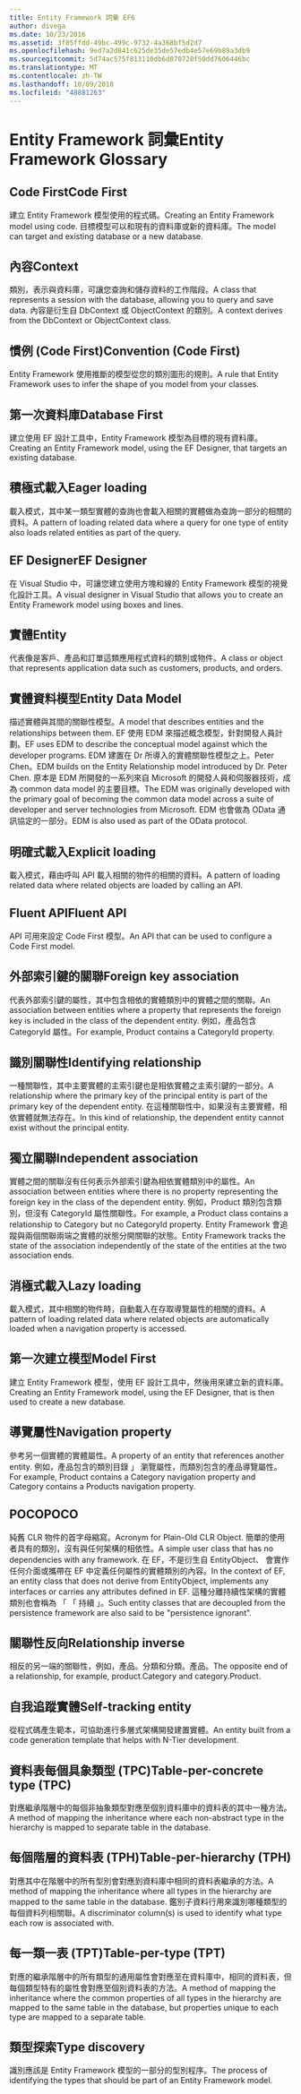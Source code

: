 ```yaml
---
title: Entity Framework 詞彙 EF6
author: divega
ms.date: 10/23/2016
ms.assetid: 3f05ffdd-49bc-499c-9732-4a368bf5d2d7
ms.openlocfilehash: 9ed7a2d841c625de35de57edb4e57e69b89a3db9
ms.sourcegitcommit: 5d74ac575f813110db6d870720f50dd7606446bc
ms.translationtype: MT
ms.contentlocale: zh-TW
ms.lasthandoff: 10/09/2018
ms.locfileid: "48881263"
---
```

# <a name="entity-framework-glossary"></a><span data-ttu-id="0a8be-102">Entity Framework 詞彙</span><span class="sxs-lookup"><span data-stu-id="0a8be-102">Entity Framework Glossary</span></span>
## <a name="code-first"></a><span data-ttu-id="0a8be-103">Code First</span><span class="sxs-lookup"><span data-stu-id="0a8be-103">Code First</span></span>
<span data-ttu-id="0a8be-104">建立 Entity Framework 模型使用的程式碼。</span><span class="sxs-lookup"><span data-stu-id="0a8be-104">Creating an Entity Framework model using code.</span></span> <span data-ttu-id="0a8be-105">目標模型可以和現有的資料庫或新的資料庫。</span><span class="sxs-lookup"><span data-stu-id="0a8be-105">The model can target and existing database or a new database.</span></span>

## <a name="context"></a><span data-ttu-id="0a8be-106">內容</span><span class="sxs-lookup"><span data-stu-id="0a8be-106">Context</span></span>
<span data-ttu-id="0a8be-107">類別，表示與資料庫，可讓您查詢和儲存資料的工作階段。</span><span class="sxs-lookup"><span data-stu-id="0a8be-107">A class that represents a session with the database, allowing you to query and save data.</span></span> <span data-ttu-id="0a8be-108">內容是衍生自 DbContext 或 ObjectContext 的類別。</span><span class="sxs-lookup"><span data-stu-id="0a8be-108">A context derives from the DbContext or ObjectContext class.</span></span>

## <a name="convention-code-first"></a><span data-ttu-id="0a8be-109">慣例 (Code First)</span><span class="sxs-lookup"><span data-stu-id="0a8be-109">Convention (Code First)</span></span>
<span data-ttu-id="0a8be-110">Entity Framework 使用推斷的模型從您的類別圖形的規則。</span><span class="sxs-lookup"><span data-stu-id="0a8be-110">A rule that Entity Framework uses to infer the shape of you model from your classes.</span></span>

## <a name="database-first"></a><span data-ttu-id="0a8be-111">第一次資料庫</span><span class="sxs-lookup"><span data-stu-id="0a8be-111">Database First</span></span>
<span data-ttu-id="0a8be-112">建立使用 EF 設計工具中，Entity Framework 模型為目標的現有資料庫。</span><span class="sxs-lookup"><span data-stu-id="0a8be-112">Creating an Entity Framework model, using the EF Designer, that targets an existing database.</span></span>

## <a name="eager-loading"></a><span data-ttu-id="0a8be-113">積極式載入</span><span class="sxs-lookup"><span data-stu-id="0a8be-113">Eager loading</span></span>
<span data-ttu-id="0a8be-114">載入模式，其中某一類型實體的查詢也會載入相關的實體做為查詢一部分的相關的資料。</span><span class="sxs-lookup"><span data-stu-id="0a8be-114">A pattern of loading related data where a query for one type of entity also loads related entities as part of the query.</span></span>

## <a name="ef-designer"></a><span data-ttu-id="0a8be-115">EF Designer</span><span class="sxs-lookup"><span data-stu-id="0a8be-115">EF Designer</span></span>
<span data-ttu-id="0a8be-116">在 Visual Studio 中，可讓您建立使用方塊和線的 Entity Framework 模型的視覺化設計工具。</span><span class="sxs-lookup"><span data-stu-id="0a8be-116">A visual designer in Visual Studio that allows you to create an Entity Framework model using boxes and lines.</span></span>

## <a name="entity"></a><span data-ttu-id="0a8be-117">實體</span><span class="sxs-lookup"><span data-stu-id="0a8be-117">Entity</span></span>
<span data-ttu-id="0a8be-118">代表像是客戶、產品和訂單這類應用程式資料的類別或物件。</span><span class="sxs-lookup"><span data-stu-id="0a8be-118">A class or object that represents application data such as customers, products, and orders.</span></span>

## <a name="entity-data-model"></a><span data-ttu-id="0a8be-119">實體資料模型</span><span class="sxs-lookup"><span data-stu-id="0a8be-119">Entity Data Model</span></span>
<span data-ttu-id="0a8be-120">描述實體與其間的關聯性模型。</span><span class="sxs-lookup"><span data-stu-id="0a8be-120">A model that describes entities and the relationships between them.</span></span> <span data-ttu-id="0a8be-121">EF 使用 EDM 來描述概念模型，針對開發人員計劃。</span><span class="sxs-lookup"><span data-stu-id="0a8be-121">EF uses EDM to describe the conceptual model against which the developer programs.</span></span> <span data-ttu-id="0a8be-122">EDM 建置在 Dr 所導入的實體關聯性模型之上。Peter Chen。</span><span class="sxs-lookup"><span data-stu-id="0a8be-122">EDM builds on the Entity Relationship model introduced by Dr. Peter Chen.</span></span> <span data-ttu-id="0a8be-123">原本是 EDM 所開發的一系列來自 Microsoft 的開發人員和伺服器技術，成為 common data model 的主要目標。</span><span class="sxs-lookup"><span data-stu-id="0a8be-123">The EDM was originally developed with the primary goal of becoming the common data model across a suite of developer and server technologies from Microsoft.</span></span> <span data-ttu-id="0a8be-124">EDM 也會做為 OData 通訊協定的一部分。</span><span class="sxs-lookup"><span data-stu-id="0a8be-124">EDM is also used as part of the OData protocol.</span></span>

## <a name="explicit-loading"></a><span data-ttu-id="0a8be-125">明確式載入</span><span class="sxs-lookup"><span data-stu-id="0a8be-125">Explicit loading</span></span>
<span data-ttu-id="0a8be-126">載入模式，藉由呼叫 API 載入相關的物件的相關的資料。</span><span class="sxs-lookup"><span data-stu-id="0a8be-126">A pattern of loading related data where related objects are loaded by calling an API.</span></span>

## <a name="fluent-api"></a><span data-ttu-id="0a8be-127">Fluent API</span><span class="sxs-lookup"><span data-stu-id="0a8be-127">Fluent API</span></span>
<span data-ttu-id="0a8be-128">API 可用來設定 Code First 模型。</span><span class="sxs-lookup"><span data-stu-id="0a8be-128">An API that can be used to configure a Code First model.</span></span>

## <a name="foreign-key-association"></a><span data-ttu-id="0a8be-129">外部索引鍵的關聯</span><span class="sxs-lookup"><span data-stu-id="0a8be-129">Foreign key association</span></span>
<span data-ttu-id="0a8be-130">代表外部索引鍵的屬性，其中包含相依的實體類別中的實體之間的關聯。</span><span class="sxs-lookup"><span data-stu-id="0a8be-130">An association between entities where a property that represents the foreign key is included in the class of the dependent entity.</span></span> <span data-ttu-id="0a8be-131">例如，產品包含 CategoryId 屬性。</span><span class="sxs-lookup"><span data-stu-id="0a8be-131">For example, Product contains a CategoryId property.</span></span>

## <a name="identifying-relationship"></a><span data-ttu-id="0a8be-132">識別關聯性</span><span class="sxs-lookup"><span data-stu-id="0a8be-132">Identifying relationship</span></span>
<span data-ttu-id="0a8be-133">一種關聯性，其中主要實體的主索引鍵也是相依實體之主索引鍵的一部分。</span><span class="sxs-lookup"><span data-stu-id="0a8be-133">A relationship where the primary key of the principal entity is part of the primary key of the dependent entity.</span></span> <span data-ttu-id="0a8be-134">在這種關聯性中，如果沒有主要實體，相依實體就無法存在。</span><span class="sxs-lookup"><span data-stu-id="0a8be-134">In this kind of relationship, the dependent entity cannot exist without the principal entity.</span></span>

## <a name="independent-association"></a><span data-ttu-id="0a8be-135">獨立關聯</span><span class="sxs-lookup"><span data-stu-id="0a8be-135">Independent association</span></span>
<span data-ttu-id="0a8be-136">實體之間的關聯沒有任何表示外部索引鍵為相依實體類別中的屬性。</span><span class="sxs-lookup"><span data-stu-id="0a8be-136">An association between entities where there is no property representing the foreign key in the class of the dependent entity.</span></span> <span data-ttu-id="0a8be-137">例如，Product 類別包含類別，但沒有 CategoryId 屬性關聯性。</span><span class="sxs-lookup"><span data-stu-id="0a8be-137">For example, a Product class contains a relationship to Category but no CategoryId property.</span></span> <span data-ttu-id="0a8be-138">Entity Framework 會追蹤與兩個關聯兩端之實體的狀態分開關聯的狀態。</span><span class="sxs-lookup"><span data-stu-id="0a8be-138">Entity Framework tracks the state of the association independently of the state of the entities at the two association ends.</span></span>

## <a name="lazy-loading"></a><span data-ttu-id="0a8be-139">消極式載入</span><span class="sxs-lookup"><span data-stu-id="0a8be-139">Lazy loading</span></span>
<span data-ttu-id="0a8be-140">載入模式，其中相關的物件時，自動載入在存取導覽屬性的相關的資料。</span><span class="sxs-lookup"><span data-stu-id="0a8be-140">A pattern of loading related data where related objects are automatically loaded when a navigation property is accessed.</span></span>

## <a name="model-first"></a><span data-ttu-id="0a8be-141">第一次建立模型</span><span class="sxs-lookup"><span data-stu-id="0a8be-141">Model First</span></span>
<span data-ttu-id="0a8be-142">建立 Entity Framework 模型，使用 EF 設計工具中，然後用來建立新的資料庫。</span><span class="sxs-lookup"><span data-stu-id="0a8be-142">Creating an Entity Framework model, using the EF Designer, that is then used to create a new database.</span></span>

## <a name="navigation-property"></a><span data-ttu-id="0a8be-143">導覽屬性</span><span class="sxs-lookup"><span data-stu-id="0a8be-143">Navigation property</span></span>
<span data-ttu-id="0a8be-144">參考另一個實體的實體屬性。</span><span class="sxs-lookup"><span data-stu-id="0a8be-144">A property of an entity that references another entity.</span></span> <span data-ttu-id="0a8be-145">例如，產品包含的類別目錄 」 瀏覽屬性，而類別包含的產品導覽屬性。</span><span class="sxs-lookup"><span data-stu-id="0a8be-145">For example, Product contains a Category navigation property and Category contains a Products navigation property.</span></span>

## <a name="poco"></a><span data-ttu-id="0a8be-146">POCO</span><span class="sxs-lookup"><span data-stu-id="0a8be-146">POCO</span></span>
<span data-ttu-id="0a8be-147">純舊 CLR 物件的首字母縮寫。</span><span class="sxs-lookup"><span data-stu-id="0a8be-147">Acronym for Plain-Old CLR Object.</span></span> <span data-ttu-id="0a8be-148">簡單的使用者具有的類別，沒有與任何架構的相依性。</span><span class="sxs-lookup"><span data-stu-id="0a8be-148">A simple user class that has no dependencies with any framework.</span></span> <span data-ttu-id="0a8be-149">在 EF，不是衍生自 EntityObject、 會實作任何介面或攜帶在 EF 中定義任何屬性的實體類別的內容。</span><span class="sxs-lookup"><span data-stu-id="0a8be-149">In the context of EF, an entity class that does not derive from EntityObject, implements any interfaces or carries any attributes defined in EF.</span></span> <span data-ttu-id="0a8be-150">這種分離持續性架構的實體類別也會稱為 「 「 持續 」。</span><span class="sxs-lookup"><span data-stu-id="0a8be-150">Such entity classes that are decoupled from the persistence framework are also said to be "persistence ignorant".</span></span>  

## <a name="relationship-inverse"></a><span data-ttu-id="0a8be-151">關聯性反向</span><span class="sxs-lookup"><span data-stu-id="0a8be-151">Relationship inverse</span></span>
<span data-ttu-id="0a8be-152">相反的另一端的關聯性，例如，產品。分類和分類。產品。</span><span class="sxs-lookup"><span data-stu-id="0a8be-152">The opposite end of a relationship, for example, product.Category and category.Product.</span></span>

## <a name="self-tracking-entity"></a><span data-ttu-id="0a8be-153">自我追蹤實體</span><span class="sxs-lookup"><span data-stu-id="0a8be-153">Self-tracking entity</span></span>
<span data-ttu-id="0a8be-154">從程式碼產生範本，可協助進行多層式架構開發建置實體。</span><span class="sxs-lookup"><span data-stu-id="0a8be-154">An entity built from a code generation template that helps with N-Tier development.</span></span>

## <a name="table-per-concrete-type-tpc"></a><span data-ttu-id="0a8be-155">資料表每個具象類型 (TPC)</span><span class="sxs-lookup"><span data-stu-id="0a8be-155">Table-per-concrete type (TPC)</span></span>
<span data-ttu-id="0a8be-156">對應繼承階層中的每個非抽象類型對應至個別資料庫中的資料表的其中一種方法。</span><span class="sxs-lookup"><span data-stu-id="0a8be-156">A method of mapping the inheritance where each non-abstract type in the hierarchy is mapped to separate table in the database.</span></span>

## <a name="table-per-hierarchy-tph"></a><span data-ttu-id="0a8be-157">每個階層的資料表 (TPH)</span><span class="sxs-lookup"><span data-stu-id="0a8be-157">Table-per-hierarchy (TPH)</span></span>
<span data-ttu-id="0a8be-158">對應其中在階層中的所有型別會對應到資料庫中相同的資料表繼承的方法。</span><span class="sxs-lookup"><span data-stu-id="0a8be-158">A method of mapping the inheritance where all types in the hierarchy are mapped to the same table in the database.</span></span> <span data-ttu-id="0a8be-159">鑑別子資料行用來識別哪種類型的每個資料列相關聯。</span><span class="sxs-lookup"><span data-stu-id="0a8be-159">A discriminator column(s) is used to identify what type each row is associated with.</span></span>

## <a name="table-per-type-tpt"></a><span data-ttu-id="0a8be-160">每一類一表 (TPT)</span><span class="sxs-lookup"><span data-stu-id="0a8be-160">Table-per-type (TPT)</span></span>
<span data-ttu-id="0a8be-161">對應的繼承階層中的所有類型的通用屬性會對應至在資料庫中，相同的資料表，但每個類型特有的屬性會對應至個別資料表的方法。</span><span class="sxs-lookup"><span data-stu-id="0a8be-161">A method of mapping the inheritance where the common properties of all types in the hierarchy are mapped to the same table in the database, but properties unique to each type are mapped to a separate table.</span></span>

## <a name="type-discovery"></a><span data-ttu-id="0a8be-162">類型探索</span><span class="sxs-lookup"><span data-stu-id="0a8be-162">Type discovery</span></span>
<span data-ttu-id="0a8be-163">識別應該是 Entity Framework 模型的一部分的型別程序。</span><span class="sxs-lookup"><span data-stu-id="0a8be-163">The process of identifying the types that should be part of an Entity Framework model.</span></span>
